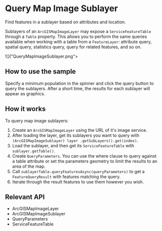 # Query Map Image Sublayer

Find features in a sublayer based on attributes and location.

Sublayers of an `ArcGISMapImageLayer` may expose a `ServiceFeatureTable` through a 
`Table` property. This allows you to perform the same queries available when working with a table from a 
`FeatureLayer`: attribute query, spatial query, statistics query, query for related features, and so on.

![]("QueryMapImageSublayer.png">

## How to use the sample

Specify a minimum population in the spinner and click the query button to query the sublayers. After a short time,
 the results for each sublayer will appear as graphics.

## How it works

To query map image sublayers:


  1. Create an `ArcGISMapImageLayer` using the URL of it's image service.
  2. After loading the layer, get its sublayers you want to query with `(ArcGISMapImageSublayer) layer
  .getSubLayers().get(index)`.
  3. Load the sublayer, and then get its `ServiceFeatureTable` with `sublayer.getTable()`.
  4. Create `QueryParameters`. You can use the where clause to query against a table attribute or set 
  the parameters geometry to limit the results to an area of the map.
  5. Call `sublayerTable.queryFeaturesAsync(queryParameters)` to get a `FeatureQueryResult` 
  with features matching the query.
  6. Iterate through the result features to use them however you wish.


## Relevant API


  * ArcGISMapImageLayer
  * ArcGISMapImageSublayer
  * QueryParameters
  * ServiceFeatureTable

